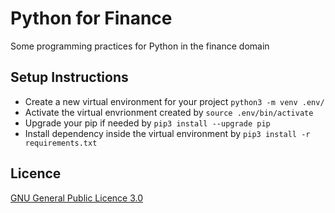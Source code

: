 # Python for Finance

Some programming practices for Python in the finance domain

## Setup Instructions

- Create a new virtual environment for your project `python3 -m venv .env/`
- Activate the virtual envrionment created by `source .env/bin/activate`
- Upgrade your pip if needed by `pip3 install --upgrade pip`
- Install dependency inside the virtual environment by `pip3 install -r requirements.txt`

## Licence

[GNU General Public Licence 3.0](LICENSE)
